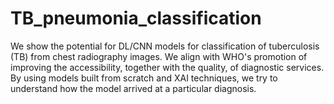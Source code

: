 # TB_pneumonia_classification
We show the potential for DL/CNN models for classification of tuberculosis (TB) from chest radiography images. We align with WHO's promotion of improving the accessibility, together with the quality, of diagnostic services. By using models built from scratch and XAI techniques, we try to understand how the model arrived at a particular diagnosis.

